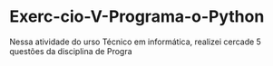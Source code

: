 # Exerc-cio-V-Programa-o-Python
Nessa atividade do urso Técnico em informática, realizei cercade 5 questões da disciplina de Progra
